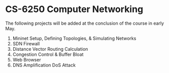 # CS-6250 Computer Networking

The following projects will be added at the conclusion of the course in early May. 
 1. Mininet Setup, Defining Topologies, & Simulating Networks <br />
 2. SDN Firewall <br />
 3. Distance Vector Routing Calculation <br />
 4. Congestion Control & Buffer Bloat <br />
 5. Web Browser <br />
 6. DNS Amplification DoS Attack
